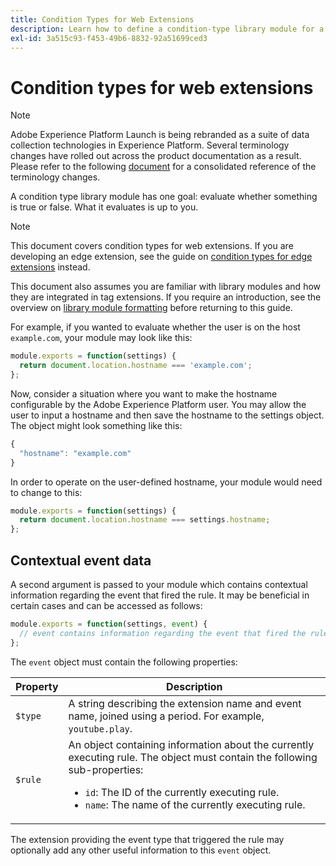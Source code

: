 ```yaml
---
title: Condition Types for Web Extensions
description: Learn how to define a condition-type library module for a tag extension in a web property.
exl-id: 3a515c93-f453-49b6-8832-92a51699ced3
---
```

# Condition types for web extensions

>[!NOTE]
>
>Adobe Experience Platform Launch is being rebranded as a suite of data collection technologies in Experience Platform. Several terminology changes have rolled out across the product documentation as a result. Please refer to the following [document](../../launch-term-updates.md) for a consolidated reference of the terminology changes.

A condition type library module has one goal: evaluate whether something is true or false. What it evaluates is up to you.

>[!NOTE]
>
>This document covers condition types for web extensions. If you are developing an edge extension, see the guide on [condition types for edge extensions](../edge/condition-types.md) instead.
>
>This document also assumes you are familiar with library modules and how they are integrated in tag extensions. If you require an introduction, see the overview on [library module formatting](./format.md) before returning to this guide.

For example, if you wanted to evaluate whether the user is on the host `example.com`, your module may look like this:

```js
module.exports = function(settings) {
  return document.location.hostname === 'example.com';
};
```

Now, consider a situation where you want to make the hostname configurable by the Adobe Experience Platform user. You may allow the user to input a hostname and then save the hostname to the settings object. The object might look something like this:

```js
{
  "hostname": "example.com"
}
```

In order to operate on the user-defined hostname, your module would need to change to this:

```js
module.exports = function(settings) {
  return document.location.hostname === settings.hostname;
};
```

## Contextual event data

A second argument is passed to your module which contains contextual information regarding the event that fired the rule. It may be beneficial in certain cases and can be accessed as follows:

```js
module.exports = function(settings, event) {
  // event contains information regarding the event that fired the rule
};
```

The `event` object must contain the following properties:

| Property | Description |
| --- | --- |
| `$type` | A string describing the extension name and event name, joined using a period. For example, `youtube.play`. |
| `$rule` | An object containing information about the currently executing rule. The object must contain the following sub-properties:<ul><li>`id`: The ID of the currently executing rule.</li><li>`name`: The name of the currently executing rule.</li></ul> |

The extension providing the event type that triggered the rule may optionally add any other useful information to this `event` object.
